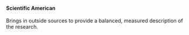 #### Scientific American

Brings in outside sources to provide a balanced, measured description of the research.